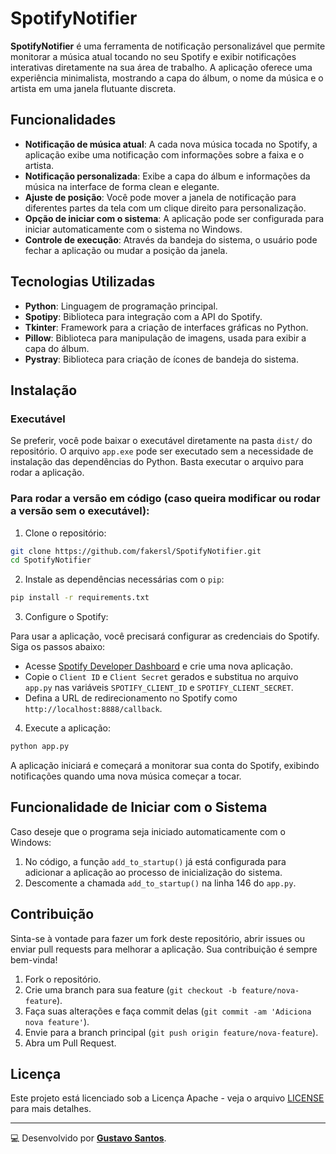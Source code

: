# SpotifyNotifier

**SpotifyNotifier** é uma ferramenta de notificação personalizável que permite monitorar a música atual tocando no seu Spotify e exibir notificações interativas diretamente na sua área de trabalho. A aplicação oferece uma experiência minimalista, mostrando a capa do álbum, o nome da música e o artista em uma janela flutuante discreta.

## Funcionalidades

- **Notificação de música atual**: A cada nova música tocada no Spotify, a aplicação exibe uma notificação com informações sobre a faixa e o artista.
- **Notificação personalizada**: Exibe a capa do álbum e informações da música na interface de forma clean e elegante.
- **Ajuste de posição**: Você pode mover a janela de notificação para diferentes partes da tela com um clique direito para personalização.
- **Opção de iniciar com o sistema**: A aplicação pode ser configurada para iniciar automaticamente com o sistema no Windows.
- **Controle de execução**: Através da bandeja do sistema, o usuário pode fechar a aplicação ou mudar a posição da janela.

## Tecnologias Utilizadas

- **Python**: Linguagem de programação principal.
- **Spotipy**: Biblioteca para integração com a API do Spotify.
- **Tkinter**: Framework para a criação de interfaces gráficas no Python.
- **Pillow**: Biblioteca para manipulação de imagens, usada para exibir a capa do álbum.
- **Pystray**: Biblioteca para criação de ícones de bandeja do sistema.

## Instalação

### Executável

Se preferir, você pode baixar o executável diretamente na pasta `dist/` do repositório. O arquivo `app.exe` pode ser executado sem a necessidade de instalação das dependências do Python. Basta executar o arquivo para rodar a aplicação.

### Para rodar a versão em código (caso queira modificar ou rodar a versão sem o executável):

1. Clone o repositório:

```bash
git clone https://github.com/fakersl/SpotifyNotifier.git
cd SpotifyNotifier
```

2. Instale as dependências necessárias com o `pip`:

```bash
pip install -r requirements.txt
```

3. Configure o Spotify:

Para usar a aplicação, você precisará configurar as credenciais do Spotify. Siga os passos abaixo:

- Acesse [Spotify Developer Dashboard](https://developer.spotify.com/dashboard/applications) e crie uma nova aplicação.
- Copie o `Client ID` e `Client Secret` gerados e substitua no arquivo `app.py` nas variáveis `SPOTIFY_CLIENT_ID` e `SPOTIFY_CLIENT_SECRET`.
- Defina a URL de redirecionamento no Spotify como `http://localhost:8888/callback`.

4. Execute a aplicação:

```bash
python app.py
```

A aplicação iniciará e começará a monitorar sua conta do Spotify, exibindo notificações quando uma nova música começar a tocar.

## Funcionalidade de Iniciar com o Sistema

Caso deseje que o programa seja iniciado automaticamente com o Windows:

1. No código, a função `add_to_startup()` já está configurada para adicionar a aplicação ao processo de inicialização do sistema.
2. Descomente a chamada `add_to_startup()` na linha 146 do `app.py`.

## Contribuição

Sinta-se à vontade para fazer um fork deste repositório, abrir issues ou enviar pull requests para melhorar a aplicação. Sua contribuição é sempre bem-vinda!

1. Fork o repositório.
2. Crie uma branch para sua feature (`git checkout -b feature/nova-feature`).
3. Faça suas alterações e faça commit delas (`git commit -am 'Adiciona nova feature'`).
4. Envie para a branch principal (`git push origin feature/nova-feature`).
5. Abra um Pull Request.

## Licença

Este projeto está licenciado sob a Licença Apache - veja o arquivo [LICENSE](LICENSE) para mais detalhes.

---

💻 Desenvolvido por **[Gustavo Santos](https://github.com/fakersl)**.
